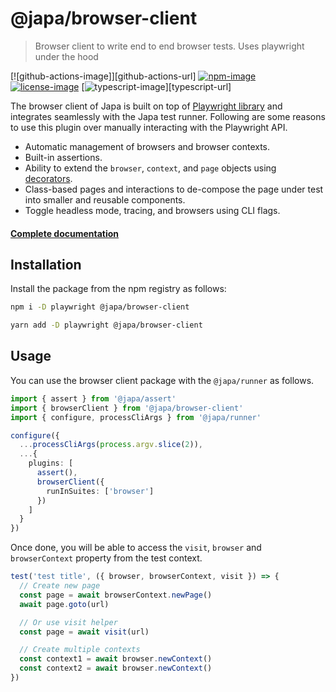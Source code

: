 # @japa/browser-client
> Browser client to write end to end browser tests. Uses playwright under the hood

[![github-actions-image]][github-actions-url] [![npm-image]][npm-url] [![license-image]][license-url] [![typescript-image]][typescript-url]

The browser client of Japa is built on top of [Playwright library](https://playwright.dev/docs/library) and integrates seamlessly with the Japa test runner. Following are some reasons to use this plugin over manually interacting with the Playwright API.

- Automatic management of browsers and browser contexts.
- Built-in assertions.
- Ability to extend the `browser`, `context`, and `page` objects using [decorators](#decorators).
- Class-based pages and interactions to de-compose the page under test into smaller and reusable components.
- Toggle headless mode, tracing, and browsers using CLI flags.

#### [Complete documentation](https://japa.dev/docs/plugins/browser-client)

## Installation
Install the package from the npm registry as follows:

```sh
npm i -D playwright @japa/browser-client

yarn add -D playwright @japa/browser-client
```

## Usage
You can use the browser client package with the `@japa/runner` as follows.

```ts
import { assert } from '@japa/assert'
import { browserClient } from '@japa/browser-client'
import { configure, processCliArgs } from '@japa/runner'

configure({
  ...processCliArgs(process.argv.slice(2)),
  ...{
    plugins: [
      assert(),
      browserClient({
        runInSuites: ['browser']
      })
    ]
  }
})
```

Once done, you will be able to access the `visit`, `browser` and `browserContext` property from the test context.

```ts
test('test title', ({ browser, browserContext, visit }) => {
  // Create new page
  const page = await browserContext.newPage()
  await page.goto(url)

  // Or use visit helper
  const page = await visit(url)

  // Create multiple contexts
  const context1 = await browser.newContext()
  const context2 = await browser.newContext()
})
```

[gh-actions-image]: https://img.shields.io/github/actions/workflow/status/japa/browser-client/test.yml?style=for-the-badge
[gh-actions-url]: https://github.com/japa/browser-client/actions/workflows/test.yml 'Github action'
[npm-image]: https://img.shields.io/npm/v/@japa/browser-client/latest.svg?style=for-the-badge&logo=npm
[npm-url]: https://www.npmjs.com/package/@japa/browser-client/v/latest 'npm'
[typescript-image]: https://img.shields.io/badge/Typescript-294E80.svg?style=for-the-badge&logo=typescript
[license-url]: LICENSE.md
[license-image]: https://img.shields.io/github/license/japa/browser-client?style=for-the-badge
[snyk-image]: https://img.shields.io/snyk/vulnerabilities/github/japa/browser-client?label=Snyk%20Vulnerabilities&style=for-the-badge
[snyk-url]: https://snyk.io/test/github/japa/browser-client?targetFile=package.json 'snyk'
